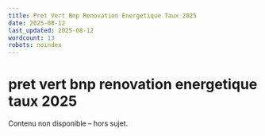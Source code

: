 ```yaml
---
title: Pret Vert Bnp Renovation Energetique Taux 2025
date: 2025-08-12
last_updated: 2025-08-12
wordcount: 13
robots: noindex
---
```


# pret vert bnp renovation energetique taux 2025

Contenu non disponible – hors sujet.